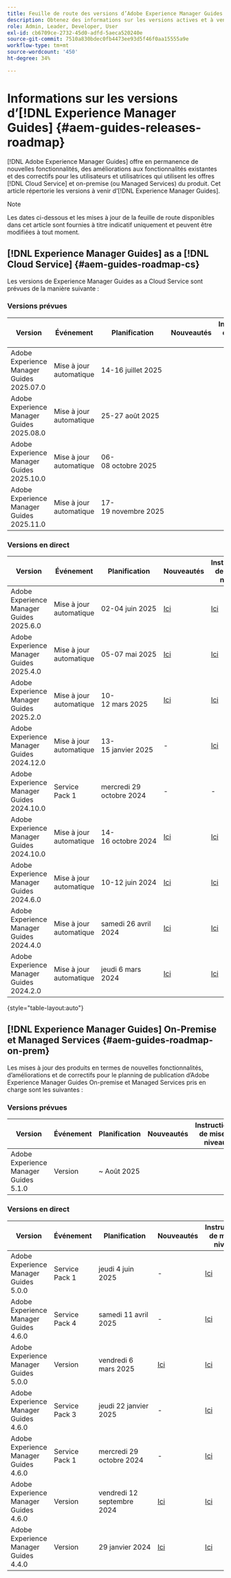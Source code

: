 ```yaml
---
title: Feuille de route des versions d’Adobe Experience Manager Guides 2024
description: Obtenez des informations sur les versions actives et à venir d’Adobe Experience Manager Guides On-Prem et d’Adobe Experience Manager Guides as a Cloud Service
role: Admin, Leader, Developer, User
exl-id: cb6709ce-2732-45d0-adfd-5aeca520240e
source-git-commit: 7510a830bdec0fb4473ee93d5f46f0aa15555a9e
workflow-type: tm+mt
source-wordcount: '450'
ht-degree: 34%

---
```


# Informations sur les versions d’[!DNL Experience Manager Guides] {#aem-guides-releases-roadmap}

[!DNL Adobe Experience Manager Guides] offre en permanence de nouvelles fonctionnalités, des améliorations aux fonctionnalités existantes et des correctifs pour les utilisateurs et utilisatrices qui utilisent les offres [!DNL Cloud Service] et on-premise (ou Managed Services) du produit. Cet article répertorie les versions à venir d’[!DNL Experience Manager Guides].

>[!NOTE]
>
>Les dates ci-dessous et les mises à jour de la feuille de route disponibles dans cet article sont fournies à titre indicatif uniquement et peuvent être modifiées à tout moment.

## [!DNL Experience Manager Guides] as a [!DNL Cloud Service] {#aem-guides-roadmap-cs}

Les versions de Experience Manager Guides as a Cloud Service sont prévues de la manière suivante :

### Versions prévues


| Version | Événement | Planification | Nouveautés | Instructions de mise à niveau | Problèmes résolus | Statut |
|---|---|---|---|---|---|---|
| Adobe Experience Manager Guides 2025.07.0 | Mise à jour automatique | 14-16 juillet 2025 |  |  |  | Cible |
| Adobe Experience Manager Guides 2025.08.0 | Mise à jour automatique | 25-27 août 2025 |  |  |  | Cible |
| Adobe Experience Manager Guides 2025.10.0 | Mise à jour automatique | 06-08 octobre 2025 |  |  |  | Cible |
| Adobe Experience Manager Guides 2025.11.0 | Mise à jour automatique | 17-19 novembre 2025 |  |  |  | Cible |

### Versions en direct

| Version | Événement | Planification | Nouveautés | Instructions de mise à niveau | Problèmes résolus | Statut |
|---|---|---|---|---|---|---|
| Adobe Experience Manager Guides 2025.6.0 | Mise à jour automatique | 02-04 juin 2025 | [Ici](whats-new-2025-06-0.md) | [Ici](upgrade-instructions-2025-06-0.md) | [Ici](fixed-issues-2025-06-0.md) | Mis à jour |
| Adobe Experience Manager Guides 2025.4.0 | Mise à jour automatique | 05-07 mai 2025 | [Ici](whats-new-2025-04-0.md) | [Ici](upgrade-instructions-2025-04-0.md) | [Ici](fixed-issues-2025-04-0.md) | Mis à jour |
| Adobe Experience Manager Guides 2025.2.0 | Mise à jour automatique | 10-12 mars 2025 | [Ici](whats-new-2025-02-0.md) | [Ici](upgrade-instructions-2025-02-0.md) | [Ici](fixed-issues-2025-02-0.md) | Mis à jour |
| Adobe Experience Manager Guides 2024.12.0 | Mise à jour automatique | 13-15 janvier 2025 | - | [Ici](upgrade-instructions-2024-12-0.md) | [Ici](fixed-issues-2024-12-0.md) | Mis à jour |
| Adobe Experience Manager Guides 2024.10.0 | Service Pack 1 | mercredi 29 octobre 2024 | - | - | [Ici](fixed-issues-2024-10-0-sp1.md) | Mis à jour |
| Adobe Experience Manager Guides 2024.10.0 | Mise à jour automatique | 14-16 octobre 2024 | [Ici](whats-new-2024-10-0.md) | [Ici](upgrade-instructions-2024-10-0.md) | [Ici](fixed-issues-2024-10-0.md) | Mis à jour |
| Adobe Experience Manager Guides 2024.6.0 | Mise à jour automatique | 10-12 juin 2024 | [Ici](whats-new-2024-06-0.md) | [Ici](upgrade-instructions-2024-06-0.md) | [Ici](fixed-issues-2024-06-0.md) | Mis à jour |
| Adobe Experience Manager Guides 2024.4.0 | Mise à jour automatique | samedi 26 avril 2024 | [Ici](whats-new-2024-04-0.md) | [Ici](upgrade-instructions-2024-04-0.md) | [Ici](fixed-issues-2024-04-0.md) | Mis à jour |
| Adobe Experience Manager Guides 2024.2.0 | Mise à jour automatique | jeudi 6 mars 2024 | [Ici](whats-new-2024-2-0.md) | [Ici](upgrade-instructions-2024-2-0.md) | [Ici](fixed-issues-2024-2-0.md) | Mis à jour |

{style="table-layout:auto"}



## [!DNL Experience Manager Guides] On-Premise et Managed Services {#aem-guides-roadmap-on-prem}

Les mises à jour des produits en termes de nouvelles fonctionnalités, d’améliorations et de correctifs pour le planning de publication d’Adobe Experience Manager Guides On-premise et Managed Services pris en charge sont les suivantes :

### Versions prévues

| Version | Événement | Planification | Nouveautés | Instructions de mise à niveau | Statut |
|---|---|---|---|---|---|
| Adobe Experience Manager Guides 5.1.0 | Version | ~ Août 2025 |  |  | Cible |

### Versions en direct

| Version | Événement | Planification | Nouveautés | Instructions de mise à niveau | Statut |
|---|---|---|---|---|---|
| Adobe Experience Manager Guides 5.0.0 | Service Pack 1 | jeudi 4 juin 2025 | - | [Ici](upgrade-instructions-5-0-0-sp1.md) | Libéré |
| Adobe Experience Manager Guides 4.6.0 | Service Pack 4 | samedi 11 avril 2025 | - | [Ici](upgrade-instructions-4-6-0-sp4.md) | Libéré |
| Adobe Experience Manager Guides 5.0.0 | Version | vendredi 6 mars 2025 | [Ici](whats-new-5-0-0.md) | [Ici](upgrade-instructions-5-0-0.md) | Libéré |
| Adobe Experience Manager Guides 4.6.0 | Service Pack 3 | jeudi 22 janvier 2025 | - | [Ici](upgrade-instructions-4-6-0-sp2.md) | Libéré |
| Adobe Experience Manager Guides 4.6.0 | Service Pack 1 | mercredi 29 octobre 2024 | - | [Ici](upgrade-instructions-4-6-0-sp1.md) | Libéré |
| Adobe Experience Manager Guides 4.6.0 | Version | vendredi 12 septembre 2024 | [Ici](whats-new-4-6.md) | [Ici](upgrade-instructions-4-6-0.md) | Libéré |
| Adobe Experience Manager Guides 4.4.0 | Version | 29 janvier 2024 | [Ici](whats-new-4-4.md) | [Ici](upgrade-instructions-4-4.md) | Libéré |



